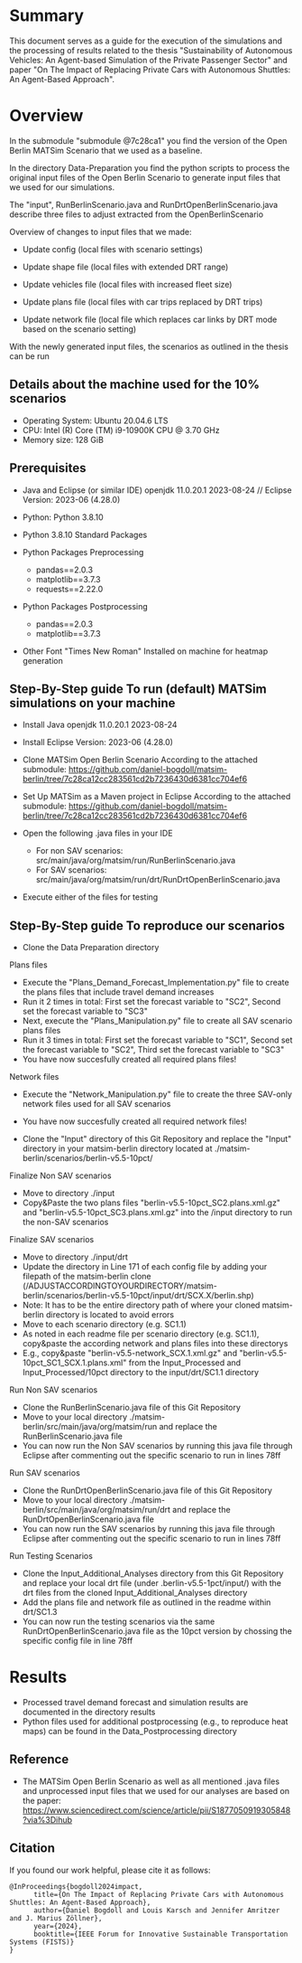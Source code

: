 # Summary

This document serves as a guide for the execution of the simulations and the processing of results related to the thesis "Sustainability of Autonomous Vehicles: An Agent-based Simulation of the Private Passenger Sector" and paper "On The Impact of Replacing Private Cars with Autonomous Shuttles: An Agent-Based Approach".

# Overview

In the submodule "submodule @7c28ca1" you find the version of the Open Berlin MATSim Scenario that we used as a baseline.

In the directory Data-Preparation you find the python scripts to process the original input files of the Open Berlin Scenario to generate input files that we used for our simulations.

The "input", RunBerlinScenario.java and RunDrtOpenBerlinScenario.java describe three files to adjust extracted from the OpenBerlinScenario

Overview of changes to input files that we made:

- Update config (local files with scenario settings)
   
- Update shape file (local files with extended DRT range)
  
- Update vehicles file (local files with increased fleet size)

- Update plans file (local files with car trips replaced by DRT trips)

- Update network file (local file which replaces car links by DRT mode based on the scenario setting)

With the newly generated input files, the scenarios as outlined in the thesis can be run

## Details about the machine used for the 10% scenarios
- Operating System: Ubuntu 20.04.6 LTS
- CPU: Intel (R) Core (TM) i9-10900K CPU @ 3.70 GHz
- Memory size: 128 GiB

## Prerequisites

- Java and Eclipse (or similar IDE)
	openjdk 11.0.20.1 2023-08-24 // Eclipse Version: 2023-06 (4.28.0)

- Python: Python 3.8.10

- Python 3.8.10 Standard Packages

- Python Packages Preprocessing
	- pandas==2.0.3
	- matplotlib==3.7.3
	- requests==2.22.0

- Python Packages Postprocessing 
	- pandas==2.0.3
	- matplotlib==3.7.3
- Other
	Font "Times New Roman" Installed on machine for heatmap generation		

## Step-By-Step guide To run (default) MATSim simulations on your machine

- Install Java
	openjdk 11.0.20.1 2023-08-24
- Install Eclipse
	Version: 2023-06 (4.28.0)
- Clone MATSim Open Berlin Scenario 
	According to the attached submodule: https://github.com/daniel-bogdoll/matsim-berlin/tree/7c28ca12cc283561cd2b7236430d6381cc704ef6
- Set Up MATSim as a Maven project in Eclipse
	According to the attached submodule: https://github.com/daniel-bogdoll/matsim-berlin/tree/7c28ca12cc283561cd2b7236430d6381cc704ef6
- Open the following .java files in your IDE
	- For non SAV scenarios: src/main/java/org/matsim/run/RunBerlinScenario.java
	- For SAV scenarios: src/main/java/org/matsim/run/drt/RunDrtOpenBerlinScenario.java
	
- Execute either of the files for testing

## Step-By-Step guide To reproduce our scenarios

- Clone the Data Preparation directory

Plans files
- Execute the "Plans_Demand_Forecast_Implementation.py" file to create the plans files that include travel demand increases 
- Run it 2 times in total: First set the forecast variable to "SC2", Second set the forecast variable to "SC3"
- Next, execute the "Plans_Manipulation.py" file to create all SAV scenario plans files
- Run it 3 times in total: First set the forecast variable to "SC1", Second set the forecast variable to "SC2", Third set the forecast variable to "SC3"
- You have now succesfully created all required plans files!

Network files
- Execute the "Network_Manipulation.py" file to create the three SAV-only network files used for all SAV scenarios
- You have now succesfully created all required network files!

- Clone the "Input" directory of this Git Repository and replace the "Input" directory in your matsim-berlin directory located at ./matsim-berlin/scenarios/berlin-v5.5-10pct/

Finalize Non SAV scenarios
- Move to directory ./input
- Copy&Paste the two plans files "berlin-v5.5-10pct_SC2.plans.xml.gz" and "berlin-v5.5-10pct_SC3.plans.xml.gz" into the /input directory to run the non-SAV scenarios

Finalize SAV scenarios
- Move to directory ./input/drt
- Update the directory in Line 171 of each config file by adding your filepath of the matsim-berlin clone (/ADJUSTACCORDINGTOYOURDIRECTORY/matsim-berlin/scenarios/berlin-v5.5-10pct/input/drt/SCX.X/berlin.shp)
- Note: It has to be the entire directory path of where your cloned matsim-berlin directory is located to avoid errors
- Move to each scenario directory (e.g. SC1.1)
- As noted in each readme file per scenario directory (e.g. SC1.1), copy&paste the according network and plans files into these directorys
- E.g., copy&paste "berlin-v5.5-network_SCX.1.xml.gz" and "berlin-v5.5-10pct_SC1_SCX.1.plans.xml" from the Input_Processed and Input_Processed/10pct directory to the input/drt/SC1.1 directory 

Run Non SAV scenarios
- Clone the RunBerlinScenario.java file of this Git Repository
- Move to your local directory ./matsim-berlin/src/main/java/org/matsim/run and replace the RunBerlinScenario.java file
- You can now run the Non SAV scenarios by running this java file through Eclipse after commenting out the specific scenario to run in lines 78ff

Run SAV scenarios
- Clone the RunDrtOpenBerlinScenario.java file of this Git Repository
- Move to your local directory ./matsim-berlin/src/main/java/org/matsim/run/drt and replace the RunDrtOpenBerlinScenario.java file
- You can now run the SAV scenarios by running this java file through Eclipse after commenting out the specific scenario to run in lines 78ff

Run Testing Scenarios
- Clone the Input_Additional_Analyses directory from this Git Repository and replace your local drt file (under .berlin-v5.5-1pct/input/) with the drt files from the cloned Input_Additional_Analyses directory
- Add the plans file and network file as outlined in the readme within drt/SC1.3
- You can now run the testing scenarios via the same RunDrtOpenBerlinScenario.java file as the 10pct version by chossing the specific config file in line 78ff


# Results
- Processed travel demand forecast and simulation results are documented in the directory results
- Python files used for additional postprocessing (e.g., to reproduce heat maps) can be found in the Data_Postprocessing directory

## Reference
- The MATSim Open Berlin Scenario as well as all mentioned .java files and unprocessed input files that we used for our analyses are based on the paper: https://www.sciencedirect.com/science/article/pii/S1877050919305848?via%3Dihub

## Citation
If you found our work helpful, please cite it as follows:
```
@InProceedings{bogdoll2024impact,
      title={On The Impact of Replacing Private Cars with Autonomous Shuttles: An Agent-Based Approach}, 
      author={Daniel Bogdoll and Louis Karsch and Jennifer Amritzer and J. Marius Zöllner},
      year={2024},
      booktitle={IEEE Forum for Innovative Sustainable Transportation Systems (FISTS)}
}
```
